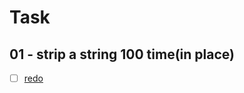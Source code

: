 # Task

## 01 - strip a string 100 time(in place)

- [ ] [redo](./M151-reverse-word-in-string-in-place.py)
